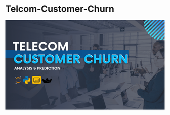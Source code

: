 # Telcom-Customer-Churn
![Uploading image.png…](https://github.com/ritik168/Telco-Customer-Churn/blob/main/4a81d301-97ce-4d26-a8af-95e56e9545c9.png)
